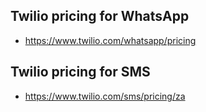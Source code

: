 ## Twilio pricing for WhatsApp

- https://www.twilio.com/whatsapp/pricing

## Twilio pricing for SMS
- https://www.twilio.com/sms/pricing/za